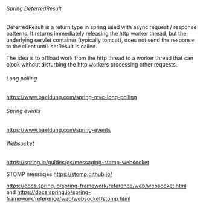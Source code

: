 ###### Spring DeferredResult

DeferredResult is a return type in spring used with async request / response patterns. It returns immediately releasing the http worker thread, but the underlying servlet container (typically tomcat), does not send the response to the client until .setResult is called.

The idea is to offload work from the http thread to a worker thread that can block without disturbing the http workers processing other requests.


###### Long polling

https://www.baeldung.com/spring-mvc-long-polling

###### Spring events
https://www.baeldung.com/spring-events


###### Websocket

https://spring.io/guides/gs/messaging-stomp-websocket

STOMP messages
https://stomp.github.io/


https://docs.spring.io/spring-framework/reference/web/websocket.html
and
https://docs.spring.io/spring-framework/reference/web/websocket/stomp.html
